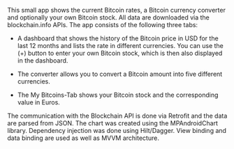 This small app shows the current Bitcoin rates, a Bitcoin currency converter and optionally your own Bitcoin stock. All data are downloaded via the blockchain.info APIs. The app consists of the following three tabs:

- A dashboard that shows the history of the Bitcoin price in USD for the last 12 months and lists the rate in different currencies. You can use the (+) button to enter your own Bitcoin stock, which is then also displayed in the dashboard.

- The converter allows you to convert a Bitcoin amount into five different currencies.

- The My Bitcoins-Tab shows your Bitcoin stock and the corresponding value in Euros.

The communication with the Blockchain API is done via Retrofit and the data are parsed from JSON. The chart was created using the MPAndroidChart library. Dependency injection was done using Hilt/Dagger. View binding and data binding are used as well as MVVM architecture.
